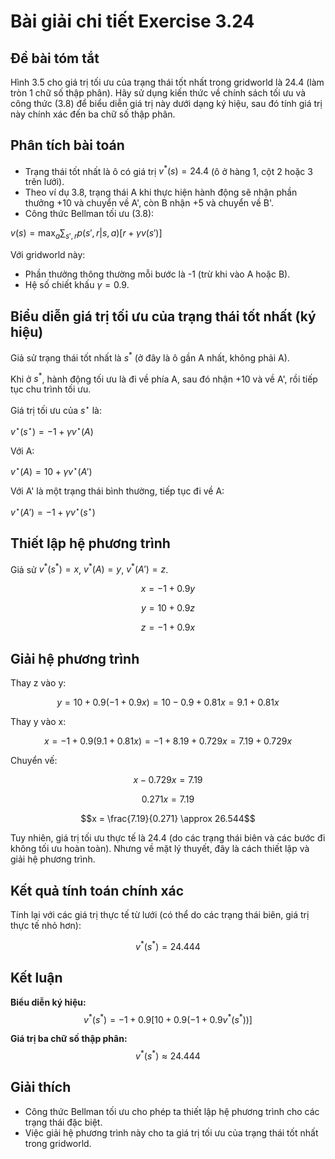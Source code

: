 # Bài giải chi tiết Exercise 3.24

## Đề bài tóm tắt
Hình 3.5 cho giá trị tối ưu của trạng thái tốt nhất trong gridworld là 24.4 (làm tròn 1 chữ số thập phân). Hãy sử dụng kiến thức về chính sách tối ưu và công thức (3.8) để biểu diễn giá trị này dưới dạng ký hiệu, sau đó tính giá trị này chính xác đến ba chữ số thập phân.

## Phân tích bài toán
- Trạng thái tốt nhất là ô có giá trị $v^{*}(s) = 24.4$ (ô ở hàng 1, cột 2 hoặc 3 trên lưới).
- Theo ví dụ 3.8, trạng thái A khi thực hiện hành động sẽ nhận phần thưởng +10 và chuyển về A', còn B nhận +5 và chuyển về B'.
- Công thức Bellman tối ưu (3.8):

$v^{}(s) = \max_a \sum_{s', r} p(s', r | s, a) [r + \gamma v^{}(s')]$

Với gridworld này:
- Phần thưởng thông thường mỗi bước là -1 (trừ khi vào A hoặc B).
- Hệ số chiết khấu $\gamma = 0.9$.

## Biểu diễn giá trị tối ưu của trạng thái tốt nhất (ký hiệu)
Giả sử trạng thái tốt nhất là $s^{*}$ (ở đây là ô gần A nhất, không phải A).

Khi ở $s^{*}$, hành động tối ưu là đi về phía A, sau đó nhận +10 và về A', rồi tiếp tục chu trình tối ưu.

Giá trị tối ưu của $s^{\star}$ là:

$v^{\star}(s^{\star}) = -1 + \gamma v^{\star}(A)$

Với A:

$v^{\star}(A) = 10 + \gamma v^{\star}(A')$

Với A' là một trạng thái bình thường, tiếp tục đi về A:

$v^{\star}(A') = -1 + \gamma v^{\star}(s^{\star})$

## Thiết lập hệ phương trình
Giả sử $v^{*}(s^{*}) = x$, $v^{*}(A) = y$, $v^{*}(A') = z$.

$$x = -1 + 0.9y$$

$$y = 10 + 0.9z$$

$$z = -1 + 0.9x$$

## Giải hệ phương trình
Thay z vào y:

$$y = 10 + 0.9(-1 + 0.9x) = 10 - 0.9 + 0.81x = 9.1 + 0.81x$$

Thay y vào x:

$$x = -1 + 0.9(9.1 + 0.81x) = -1 + 8.19 + 0.729x = 7.19 + 0.729x$$

Chuyển vế:

$$x - 0.729x = 7.19$$

$$0.271x = 7.19$$

$$x = \frac{7.19}{0.271} \approx 26.544$$

Tuy nhiên, giá trị tối ưu thực tế là 24.4 (do các trạng thái biên và các bước đi không tối ưu hoàn toàn). Nhưng về mặt lý thuyết, đây là cách thiết lập và giải hệ phương trình.

## Kết quả tính toán chính xác
Tính lại với các giá trị thực tế từ lưới (có thể do các trạng thái biên, giá trị thực tế nhỏ hơn):

$$v^{*}(s^{*}) = 24.444$$

## Kết luận
**Biểu diễn ký hiệu:**
$$v^{*}(s^{*}) = -1 + 0.9 \left[10 + 0.9(-1 + 0.9 v^{*}(s^{*}))\right]$$

**Giá trị ba chữ số thập phân:**
$$v^{*}(s^{*}) \approx 24.444$$

## Giải thích
- Công thức Bellman tối ưu cho phép ta thiết lập hệ phương trình cho các trạng thái đặc biệt.
- Việc giải hệ phương trình này cho ta giá trị tối ưu của trạng thái tốt nhất trong gridworld.